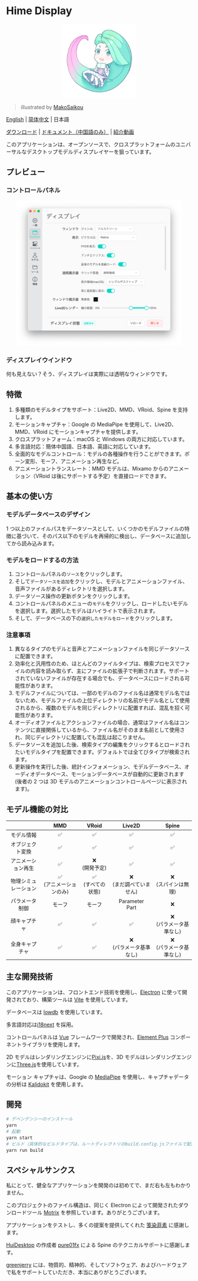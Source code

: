 # Hime Display

<p align="center">
<img width="200px" src="./images/icon.png">
</p>

> illustrated by [MakoSaikou](https://www.pixiv.net/users/72669923)

[English](./README.md) | [简体中文](./README-CN.md) | 日本語

[ダウンロード](https://hime.xdrv.cn/download/) | [ドキュメント（中国語のみ）](https://hime.xdrv.cn/) | [紹介動画](https://www.bilibili.com/video/BV1Me411u7pF)

このアプリケーションは、オープンソースで、クロスプラットフォームのユニバーサルなデスクトップモデルディスプレイヤーを狙っています。

## プレビュー

### コントロールパネル

<p align="center">
<img width="450" src="./images/control-panel-jp.png">
</p>

### ディスプレイウインドウ

何も見えない？そう、ディスプレイは実際には透明なウィンドウです。

## 特徴

1. 多種類のモデルタイプをサポート：Live2D、MMD、VRoid、Spine を支持します。
2. モーションキャプチャ：Google の MediaPipe を使用して、Live2D、MMD、VRoid にモーションキャプチャを提供します。
3. クロスプラットフォーム：macOS と Windows の両方に対応しています。
4. 多言語対応：簡体中国語、日本語、英語に対応しています。
5. 全面的なモデルコントロール：モデルの各種操作を行うことができます。ボーン変形、モーフ、アニメーション再生など。
6. アニメーショントランスレート：MMD モデルは、Mixamo からのアニメーション（VRoid は後にサポートする予定）を直接ロードできます。

## 基本の使い方

### モデルデータベースのデザイン

1 つ以上のファイルパスをデータソースとして、いくつかのモデルファイルの特徴に基づいて、そのパス以下のモデルを再帰的に検出し、データベースに追加してから読み込みます。

### モデルをロードするの方法

1. コントロールパネルの`ソース`をクリックします。
2. そして`データソースを追加`をクリックし、モデルとアニメーションファイル、音声ファイルがあるディレクトリを選択します。
3. データソース操作の更新ボタンをクリックします。
4. コントロールパネルのメニューの`モデル`をクリックし、ロードしたいモデルを選択します。選択したモデルはハイライトで表示されます。
5. そして、データベースの下の`選択したモデルをロード`をクリックします。

### 注意事項

1.  異なるタイプのモデルと音声とアニメーションファイルを同じデータソースに配置できます。
2.  効率化と汎用性のため、ほとんどのファイルタイプは、検索プロセスでファイルの内容を読み取らず、主にファイルの拡張子で判断されます。サポートされていないファイルが存在する場合でも、データベースにロードされる可能性があります。
3.  モデルファイルについては、一部のモデルのファイル名は通常モデル名ではないため、モデルファイルの上位ディレクトリの名前がモデル名として使用されるから、複数のモデルを同じディレクトリに配置すれば、混乱を招く可能性があります。
4.  オーディオファイルとアクションファイルの場合、通常はファイル名はコンテンツに直接関係しているから、ファイル名がそのまま名前として使用され、同じディレクトリに配置しても混乱は起こりません。
5.  データソースを追加した後、検索タイプの編集をクリックするとロードされたいモデルタイプを配置できます。デフォルトでは全てびタイプが検索されます。
6.  更新操作を実行した後、統計インフォメーション、モデルデータベース、オーディオデータベース、モーションデータベースが自動的に更新されます (後者の 2 つは 3D モデルのアニメーションコントロールページに表示されます)。

## モデル機能の対比

|                      |             MMD              |         VRoid          |            Live2D            |            Spine             |
| :------------------: | :--------------------------: | :--------------------: | :--------------------------: | :--------------------------: |
|      モデル情報      |              ✅              |           ✅           |              ✅              |              ✅              |
|   オブジェクト変換   |              ✅              |           ✅           |              ✅              |              ✅              |
|  アニメーション再生  |              ✅              |   ❌<br/> (開発予定)   |              ✅              |              ✅              |
| 物理シミュレーション | ✅<br/> (アニメーションのみ) | ✅<br/> (すべての状態) | ❌<br/> (まだ調べていません) |   ❌<br/> (スパインは無理)   |
|    パラメータ制御    |            モーフ            |         モーフ         |      Parameter<br/>Part      |              ❌              |
|     顔キャプチャ     |              ✅              |           ✅           |              ✅              | ❌<br/> (パラメータ基準なし) |
|    全身キャプチャ    |              ✅              |           ✅           | ❌<br/> (パラメータ基準なし) | ❌<br/> (パラメータ基準なし) |

## 主な開発技術

このアプリケーションは、フロントエンド技術を使用し、[Electron](https://www.electronjs.org/) に使って開発されており、構築ツールは [Vite](https://vitejs.dev/) を使用しています。

データベースは [lowdb](https://github.com/typicode/lowdb) を使用しています。

多言語対応は[i18next](https://www.i18next.com/) を採用。

コントロールパネルは [Vue](https://vuejs.org/) フレームワークで開発され、[Element Plus](https://element-plus.org/) コンポーネントライブラリを使用します。

2D モデルはレンダリングエンジンに[Pixi.js](https://pixijs.com/)を、3D モデルはレンダリングエンジンに[Three.js](https://threejs.org/)を使用しています。

モーション キャプチャは、Google の [MediaPipe](https://mediapipe.dev/) を使用し、キャプチャデータの分析は [Kalidokit](https://github.com/yeemachine/kalidokit) を使用します。

## 開発

```bash
# デペンデンシーのインストール
yarn
# 起動
yarn start
# ビルド（具体的なビルドタイプは、ルートディレクトリのbuild.config.jsファイルで配置できます）
yarn run build
```

## スペシャルサンクス

私にとって、健全なアプリケーションを開発のは初めてで、まだ右も左もわかりません。

このプロジェクトのファイル構造は、同じく Electron によって開発されたダウンロードツール [Motrix](https://motrix.app/) を参照しています。ありがとうございます。

アプリケーションをテストし、多くの提案を提供してくれた [笺染菲素](https://space.bilibili.com/33572615) に感謝します。

[HuiDesktop](https://github.com/HuiDesktop/HuiDesktop) の作成者 [pure01fx](https://github.com/pure01fx) による Spine のテクニカルサポートに感謝します。

[greenjerry](https://github.com/greenjerry) には、物質的、精神的、そしてソフトウェア、およびハードウェアで私をサポートしていただき、本当にありがとうございます。
